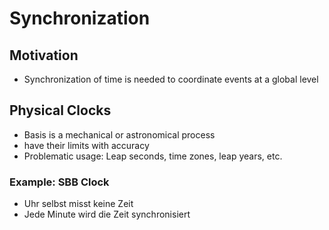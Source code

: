 # Synchronization

## Motivation
- Synchronization of time is needed to coordinate events at a global level

## Physical Clocks
- Basis is a mechanical or astronomical process
- have their limits with accuracy
- Problematic usage: Leap seconds, time zones, leap years, etc.

### Example: SBB Clock
- Uhr selbst misst keine Zeit
- Jede Minute wird die Zeit synchronisiert
